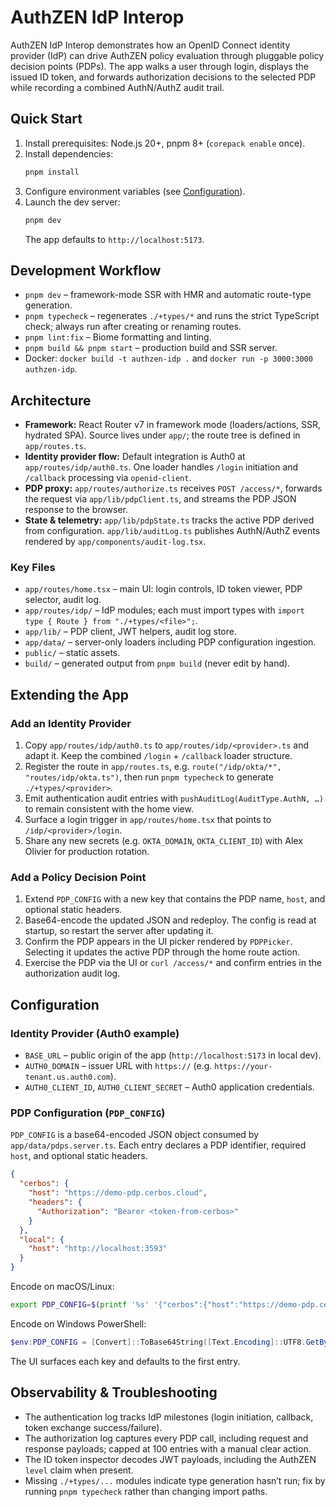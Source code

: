 # AuthZEN IdP Interop

AuthZEN IdP Interop demonstrates how an OpenID Connect identity provider (IdP) can drive AuthZEN policy evaluation through pluggable policy decision points (PDPs). The app walks a user through login, displays the issued ID token, and forwards authorization decisions to the selected PDP while recording a combined AuthN/AuthZ audit trail.

## Quick Start

1. Install prerequisites: Node.js 20+, pnpm 8+ (`corepack enable` once).
2. Install dependencies:
   ```bash
   pnpm install
   ```
3. Configure environment variables (see [Configuration](#configuration)).
4. Launch the dev server:
   ```bash
   pnpm dev
   ```
   The app defaults to `http://localhost:5173`.

## Development Workflow

- `pnpm dev` – framework-mode SSR with HMR and automatic route-type generation.
- `pnpm typecheck` – regenerates `./+types/*` and runs the strict TypeScript check; always run after creating or renaming routes.
- `pnpm lint:fix` – Biome formatting and linting.
- `pnpm build && pnpm start` – production build and SSR server.
- Docker: `docker build -t authzen-idp .` and `docker run -p 3000:3000 authzen-idp`.

## Architecture

- **Framework:** React Router v7 in framework mode (loaders/actions, SSR, hydrated SPA). Source lives under `app/`; the route tree is defined in `app/routes.ts`.
- **Identity provider flow:** Default integration is Auth0 at `app/routes/idp/auth0.ts`. One loader handles `/login` initiation and `/callback` processing via `openid-client`.
- **PDP proxy:** `app/routes/authorize.ts` receives `POST /access/*`, forwards the request via `app/lib/pdpClient.ts`, and streams the PDP JSON response to the browser.
- **State & telemetry:** `app/lib/pdpState.ts` tracks the active PDP derived from configuration. `app/lib/auditLog.ts` publishes AuthN/AuthZ events rendered by `app/components/audit-log.tsx`.

### Key Files

- `app/routes/home.tsx` – main UI: login controls, ID token viewer, PDP selector, audit log.
- `app/routes/idp/` – IdP modules; each must import types with `import type { Route } from "./+types/<file>";`.
- `app/lib/` – PDP client, JWT helpers, audit log store.
- `app/data/` – server-only loaders including PDP configuration ingestion.
- `public/` – static assets.
- `build/` – generated output from `pnpm build` (never edit by hand).

## Extending the App

### Add an Identity Provider

1. Copy `app/routes/idp/auth0.ts` to `app/routes/idp/<provider>.ts` and adapt it. Keep the combined `/login` + `/callback` loader structure.
2. Register the route in `app/routes.ts`, e.g. `route("/idp/okta/*", "routes/idp/okta.ts")`, then run `pnpm typecheck` to generate `./+types/<provider>`.
3. Emit authentication audit entries with `pushAuditLog(AuditType.AuthN, …)` to remain consistent with the home view.
4. Surface a login trigger in `app/routes/home.tsx` that points to `/idp/<provider>/login`.
5. Share any new secrets (e.g. `OKTA_DOMAIN`, `OKTA_CLIENT_ID`) with Alex Olivier for production rotation.

### Add a Policy Decision Point

1. Extend `PDP_CONFIG` with a new key that contains the PDP name, `host`, and optional static headers.
2. Base64-encode the updated JSON and redeploy. The config is read at startup, so restart the server after updating it.
3. Confirm the PDP appears in the UI picker rendered by `PDPPicker`. Selecting it updates the active PDP through the home route action.
4. Exercise the PDP via the UI or `curl /access/*` and confirm entries in the authorization audit log.

## Configuration

### Identity Provider (Auth0 example)

- `BASE_URL` – public origin of the app (`http://localhost:5173` in local dev).
- `AUTH0_DOMAIN` – issuer URL with `https://` (e.g. `https://your-tenant.us.auth0.com`).
- `AUTH0_CLIENT_ID`, `AUTH0_CLIENT_SECRET` – Auth0 application credentials.

### PDP Configuration (`PDP_CONFIG`)

`PDP_CONFIG` is a base64-encoded JSON object consumed by `app/data/pdps.server.ts`. Each entry declares a PDP identifier, required `host`, and optional static headers.

```json
{
  "cerbos": {
    "host": "https://demo-pdp.cerbos.cloud",
    "headers": {
      "Authorization": "Bearer <token-from-cerbos>"
    }
  },
  "local": {
    "host": "http://localhost:3593"
  }
}
```

Encode on macOS/Linux:

```bash
export PDP_CONFIG=$(printf '%s' '{"cerbos":{"host":"https://demo-pdp.cerbos.cloud","headers":{"Authorization":"Bearer <token>"}},"local":{"host":"http://localhost:3593"}}' | base64)
```

Encode on Windows PowerShell:

```powershell
$env:PDP_CONFIG = [Convert]::ToBase64String([Text.Encoding]::UTF8.GetBytes('{"local":{"host":"http://localhost:3593"}}'))
```

The UI surfaces each key and defaults to the first entry.

## Observability & Troubleshooting

- The authentication log tracks IdP milestones (login initiation, callback, token exchange success/failure).
- The authorization log captures every PDP call, including request and response payloads; capped at 100 entries with a manual clear action.
- The ID token inspector decodes JWT payloads, including the AuthZEN `level` claim when present.
- Missing `./+types/...` modules indicate type generation hasn’t run; fix by running `pnpm typecheck` rather than changing import paths.
